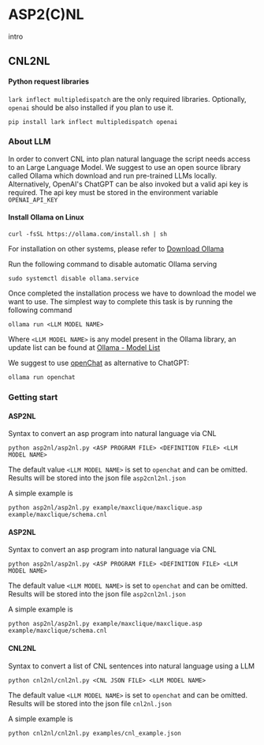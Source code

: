 # ASP2(C)NL 

intro

## CNL2NL 

#### Python request libraries

`lark inflect multipledispatch` are the only required libraries. Optionally, `openai` should be also installed if you plan to use it.
```
pip install lark inflect multipledispatch openai 
```

### About LLM  

In order to convert CNL into plan natural language the script needs access to an Large Language Model. 
We suggest to use an open source library called Ollama which download and run pre-trained LLMs locally. 
Alternatively, OpenAI's ChatGPT can be also invoked but a valid api key is required. The api key must be stored in the environment variable `OPENAI_API_KEY`

#### Install Ollama on Linux

```
curl -fsSL https://ollama.com/install.sh | sh
```

For installation on other systems, please refer to [Download Ollama](https://ollama.com/download)

Run the following command to disable automatic Ollama serving 
```
sudo systemctl disable ollama.service
```

Once completed the installation process we have to download the model we want to use.
The simplest way to complete this task is by running the following command  

```
ollama run <LLM MODEL NAME>
```
Where `<LLM MODEL NAME>` is any model present in the Ollama library, an update list can be found at [Ollama - Model List](https://ollama.com/library) 

We suggest to use [openChat](https://ollama.com/library/openchat) as alternative to ChatGPT:

```
ollama run openchat
```


### Getting start

#### ASP2NL

Syntax to convert an asp program into natural language via CNL

```
python asp2nl/asp2nl.py <ASP PROGRAM FILE> <DEFINITION FILE> <LLM MODEL NAME>
```

The default value `<LLM MODEL NAME>` is set to  `openchat` and can be omitted. Results will be stored into the json file `asp2cnl2nl.json`

A simple example is
```
python asp2nl/asp2nl.py example/maxclique/maxclique.asp example/maxclique/schema.cnl
```

#### ASP2NL

Syntax to convert an asp program into natural language via CNL

```
python asp2nl/asp2nl.py <ASP PROGRAM FILE> <DEFINITION FILE> <LLM MODEL NAME>
```

The default value `<LLM MODEL NAME>` is set to  `openchat` and can be omitted. Results will be stored into the json file `asp2cnl2nl.json`

A simple example is
```
python asp2nl/asp2nl.py example/maxclique/maxclique.asp example/maxclique/schema.cnl
```

#### CNL2NL

Syntax to convert a list of CNL sentences into natural language using a LLM

```
python cnl2nl/cnl2nl.py <CNL JSON FILE> <LLM MODEL NAME>
```

The default value `<LLM MODEL NAME>` is set to  `openchat` and can be omitted. Results will be stored into the json file `cnl2nl.json`

A simple example is
```
python cnl2nl/cnl2nl.py examples/cnl_example.json
```